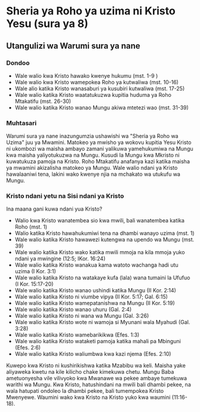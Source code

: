 # Sheria ya Roho ya uzima ni Kristo Yesu (sura ya 8)

## Utangulizi wa Warumi sura ya nane

### Dondoo

* Wale walio kwa Kristo hawako kwenye hukumu (mst. 1-9 )
* Wale walio kwa Kristo wamepokea Roho ya kutwaliwa (mst. 10-16)
* Wale alio katika Kristo wanasaburi ya kusubiri kutwaliwa (mst. 17-25)
* Wale walio katika Kristo waatatukuzwa kupitia huduma ya Roho Mtakatifu (mst. 26-30)
* Wale walio katika Kristo wanao Mungu akiwa mtetezi wao (mst. 31-39)

### Muhtasari

Warumi sura ya nane inazungumzia ushawishi wa "Sheria ya Roho wa Uzima" juu ya Mwamini. Matokeo ya mwisho ya wokovu kupitia Yesu Kristo ni ukombozi wa maisha ambayo zamani yalikuwa yamehukumiwa na Mungu kwa maisha yaliyotukuzwa na Mungu. Kusudi la Mungu kwa Mkristo ni kuwatukuza pamoja na Kristo. Roho Mtakatifu anafanya kazi katika maisha ya mwamini akizalisha matokeo ya Mungu. Wale walio ndani ya Kristo hawalaaniwi tena, lakini wako kwenye njia na mchakato wa utukufu wa Mungu.

### Kristo ndani yetu na Sisi ndani ya Kristo

Ina maana gani kuwa ndani yua Kristo?

* Walio kwa Kristo wanatembea sio kwa mwili, bali wanatembea katika Roho (mst. 1)
* Walio katika Kristo hawahukumiwi tena na dhambi wanayo uzima (mst. 1)
* Wale walio katika Kristo hawawezi kutengwa na upendo wa Mungu (mst. 39)
* Wale walio katika Kristo wako katika mwili mmoja na kila mmoja yuko ndani ya mwingine (12:5; IKor. 16:24)
* Wale walio katika Kristo wanakua kama watoto wachanga hadi utu uzima (I Kor. 3:1)
* Wale walio katika Kristo na watakaye kufa (lala) wana tumaini la Ufufuo (I Kor. 15:17-20)
* Wale walio katika Kristo wanao ushindi katika Mungu (II Kor. 2:14)
* Wale walio katika Kristo ni viumbe vipya (II Kor. 5:17; Gal. 6:15)
* Wale walio katika Kristo wamepatanishwa na Mungu (II Kor. 5:19)
* Wale walio katika Kristo wanao uhuru (Gal. 2:4)
* Wale walio katika Kristo ni wana wa Mungu (Gal. 3:26)
* Wale walio katika Kristo wote ni wamoja si Myunani wala Myahudi (Gal. 3:28)
* Wale walio katika Kristo wamebarikikwa (Efes. 1:3)
* Wale walio katika Kristo wataketi pamoja katika mahali pa Mbinguni (Efes. 2:6)
* Wale walio katika Kristo waliumbwa kwa kazi njema (Efes. 2:10)

Kuwepo kwa Kristo ni kushirikishwa katika Mzabibu wa keli. Maisha yake aliyaweka kwetu na kile kilicho chake kimekuwa chetu. Mungu Baba ametuonyesha vile vilivyoko kwa Mwanawe wa pekee ambaye tumekuwa warithi wa Mungu. Kwa Kristo, hatushindani na mwili bali dhambi pekee, na wala hatupati ondoleo la dhambi pekee, bali tumempokea Kristo Mwenyewe. Waumini wako kwa Kristo na Kristo yuko kwa waumini (11:16-18).

